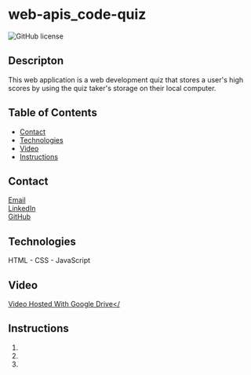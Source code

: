# web-apis_code-quiz
![GitHub license](https://img.shields.io/badge/license-MIT-blue.svg)
## Descripton
This web application is a web development quiz that stores a user's high scores by using the quiz taker's storage on their local computer.


## Table of Contents
* [Contact](#contact)
* [Technologies](#technologies)  
* [Video](#video)
* [Instructions](#instructions)

## Contact
<a href="https://matthewbrignola@du.edu">Email</a> <br>
<a href="https://www.linkedin.com/in/matthewbrignola/">LinkedIn</a> <br>
<a href="https://github.com/PrismaticDevelopmentStudios">GitHub</a> <br>
## Technologies
HTML - CSS - JavaScript
## Video
<a href="">Video Hosted With Google Drive</<a>
## Instructions
<ol>
  <li></li>
  <li></li>
  <li></li>
 <ol>



